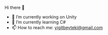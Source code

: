 Hi there 👋


- 🔭 I’m currently working on Unity
- 🌱 I’m currently learning C#
- 📫 How to reach me: yigitbeyteki@gmail.com

